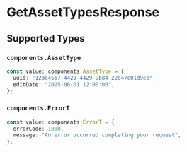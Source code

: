 # GetAssetTypesResponse


## Supported Types

### `components.AssetType`

```typescript
const value: components.AssetType = {
  uuid: "123e4567-4429-4429-9b84-22e47c01d9eb",
  editDate: "2025-06-01 12:00:00",
};
```

### `components.ErrorT`

```typescript
const value: components.ErrorT = {
  errorCode: 1000,
  message: "An error occurred completing your request",
};
```

